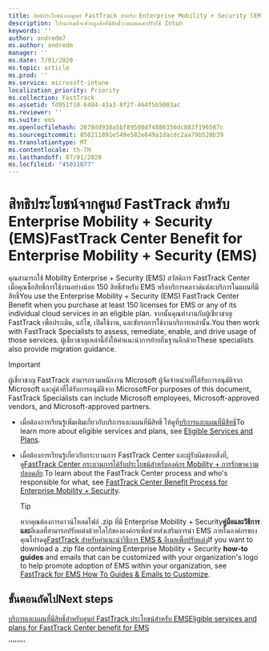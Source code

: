 ```yaml
---
title: สิทธิประโยชน์จากศูนย์ FastTrack สำหรับ Enterprise Mobility + Security (EMS)
description: โปรแกรมที่จะช่วยลูกค้าที่มีสิทธิ์วางแผนและปรับใช้ Intun
keywords: ''
author: andredm7
ms.author: andredm
manager: ''
ms.date: 7/01/2020
ms.topic: article
ms.prod: ''
ms.service: microsoft-intune
localization_priority: Priority
ms.collection: FastTrack
ms.assetid: fd951f10-6404-43a3-8f2f-464f5b5003ac
ms.reviewer: ''
ms.suite: ems
ms.openlocfilehash: 2678dd930a5bf89500df4886350dc883f196587c
ms.sourcegitcommit: 850211891e549e582e649a1dacdc2aa79b520b39
ms.translationtype: MT
ms.contentlocale: th-TH
ms.lasthandoff: 07/01/2020
ms.locfileid: "45011077"
---
```

# <a name="fasttrack-center-benefit-for-enterprise-mobility--security-ems"></a><span data-ttu-id="868f4-103">สิทธิประโยชน์จากศูนย์ FastTrack สำหรับ Enterprise Mobility + Security (EMS)</span><span class="sxs-lookup"><span data-stu-id="868f4-103">FastTrack Center Benefit for Enterprise Mobility + Security (EMS)</span></span>

<span data-ttu-id="868f4-104">คุณสามารถใช้ Mobility Enterprise + Security (EMS) สวัสดิการ FastTrack Center เมื่อคุณซื้อสิทธิ์การใช้งานอย่างน้อย 150 สิทธิ์สําหรับ EMS หรือบริการคลาวด์แต่ละบริการในแผนที่มีสิทธิ์</span><span class="sxs-lookup"><span data-stu-id="868f4-104">You use the Enterprise Mobility + Security (EMS) FastTrack Center Benefit when you purchase at least 150 licenses for EMS or any of its individual cloud services in an eligible plan.</span></span> <span data-ttu-id="868f4-105">จากนั้นคุณทํางานกับผู้เชี่ยวชาญ FastTrack เพื่อประเมิน, แก้ไข, เปิดใช้งาน, และขับรถการใช้งานบริการเหล่านั้น.</span><span class="sxs-lookup"><span data-stu-id="868f4-105">You then work with FastTrack Specialists to assess, remediate, enable, and drive usage of those services.</span></span> <span data-ttu-id="868f4-106">ผู้เชี่ยวชาญเหล่านี้ยังให้คําแนะนําการย้ายถิ่นฐานอีกด้วย</span><span class="sxs-lookup"><span data-stu-id="868f4-106">These specialists also provide migration guidance.</span></span> 

> [!IMPORTANT]
> <span data-ttu-id="868f4-107">ผู้เชี่ยวชาญ FastTrack สามารถรวมพนักงาน Microsoft ผู้จัดจําหน่ายที่ได้รับการอนุมัติจาก Microsoft และคู่ค้าที่ได้รับการอนุมัติจาก Microsoft</span><span class="sxs-lookup"><span data-stu-id="868f4-107">For purposes of this document, FastTrack Specialists can include Microsoft employees, Microsoft-approved vendors, and Microsoft-approved partners.</span></span>

- <span data-ttu-id="868f4-108">เมื่อต้องการเรียนรู้เพิ่มเติมเกี่ยวกับบริการและแผนที่มีสิทธิ์ ให้ดูที่[บริการและแผนที่มีสิทธิ์](M365-eligible-services-and-plans.md)</span><span class="sxs-lookup"><span data-stu-id="868f4-108">To learn more about eligible services and plans, see [Eligible Services and Plans](M365-eligible-services-and-plans.md).</span></span>

- <span data-ttu-id="868f4-109">เมื่อต้องการเรียนรู้เกี่ยวกับกระบวนการ FastTrack Center และผู้รับผิดชอบสิ่งที่, ดู[FastTrack Center กระบวนการได้รับประโยชน์สําหรับองค์กร Mobility + การรักษาความปลอดภัย](EMS-fasttrack-process.md).</span><span class="sxs-lookup"><span data-stu-id="868f4-109">To learn about the FastTrack Center process and who's responsible for what, see [FastTrack Center Benefit Process for Enterprise Mobility + Security](EMS-fasttrack-process.md).</span></span>

    > [!TIP]
    > <span data-ttu-id="868f4-110">หากคุณต้องการดาวน์โหลดไฟล์ .zip ที่มี Enterprise Mobility + Security**คู่มือและวิธีการและ**อีเมลที่สามารถปรับแต่งด้วยโลโก้ขององค์กรเพื่อช่วยส่งเสริมการนํา EMS ภายในองค์กรของคุณโปรดดู[FastTrack สําหรับคําแนะนําวิธีการ EMS & อีเมลเพื่อปรับแต่ง](https://gallery.technet.microsoft.com/FastTrack-for-EMS-How-To-f170da4c)</span><span class="sxs-lookup"><span data-stu-id="868f4-110">If you want to download a .zip file containing Enterprise Mobility + Security **how-to guides** and emails that can be customized with your organization's logo to help promote adoption of EMS within your organization, see [FastTrack for EMS How To Guides & Emails to Customize](https://gallery.technet.microsoft.com/FastTrack-for-EMS-How-To-f170da4c).</span></span>

## <a name="next-steps"></a><span data-ttu-id="868f4-111">ขั้นตอนถัดไป</span><span class="sxs-lookup"><span data-stu-id="868f4-111">Next steps</span></span>

[<span data-ttu-id="868f4-112">บริการและแผนที่มีสิทธิ์สําหรับศูนย์ FastTrack ประโยชน์สําหรับ EMS</span><span class="sxs-lookup"><span data-stu-id="868f4-112">Eligible services and plans for FastTrack Center benefit for EMS</span></span>](M365-eligible-services-and-plans.md)

<span data-ttu-id="868f4-113">''''</span><span class="sxs-lookup"><span data-stu-id="868f4-113">''''</span></span>